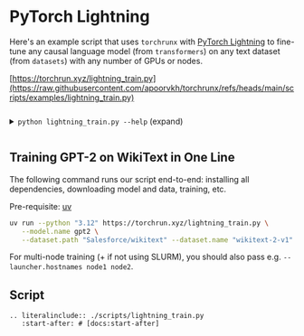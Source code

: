 # PyTorch Lightning

Here's an example script that uses `torchrunx` with [PyTorch Lightning](https://lightning.ai/docs/pytorch/stable/) to fine-tune any causal language model (from `transformers`) on any text dataset (from `datasets`) with any number of GPUs or nodes.

[https://torchrun.xyz/lightning_train.py](https://raw.githubusercontent.com/apoorvkh/torchrunx/refs/heads/main/scripts/examples/lightning_train.py)

<details>
  <summary><p style="display: inline-block;"><code class="docutils literal notranslate"><span class="pre">python lightning_train.py --help</span></code></p> (expand)</summary>

  ```{eval-rst}
  .. literalinclude:: ../artifacts/lightning_help.txt
  ```
</details>

## Training GPT-2 on WikiText in One Line

The following command runs our script end-to-end: installing all dependencies, downloading model and data, training, etc.

Pre-requisite: [uv](https://docs.astral.sh/uv)

```bash
uv run --python "3.12" https://torchrun.xyz/lightning_train.py \
   --model.name gpt2 \
   --dataset.path "Salesforce/wikitext" --dataset.name "wikitext-2-v1" --dataset.split "train" --dataset.num-samples 80
```

For multi-node training (+ if not using SLURM), you should also pass e.g. `--launcher.hostnames node1 node2`.

## Script

```{eval-rst}
.. literalinclude:: ./scripts/lightning_train.py
   :start-after: # [docs:start-after]
```
